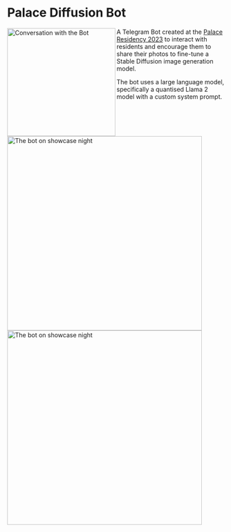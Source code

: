 # Palace Diffusion Bot

<img src="https://github.com/gitovska/palace-diffusion/assets/76232964/1fb32ca0-fa56-495e-bd92-0a1f1b7d3891" alt="Conversation with the Bot" width=250px align=left>

A Telegram Bot created at the [Palace Residency 2023](https://www.thepalacecollective.org/) to interact with residents and encourage them to share their photos to fine-tune a Stable Diffusion image generation model.

The bot uses a large language model, specifically a quantised Llama 2 model with a custom system prompt.

<img src="https://github.com/gitovska/palace-diffusion/assets/76232964/7597e448-c273-4632-ac6c-b100ceb4bab7" alt="The bot on showcase night" height=450px>
<br>
<img src="https://github.com/gitovska/palace-diffusion/assets/76232964/de43179c-3613-4ae8-8e43-e1d096a479c3" alt="The bot on showcase night" height=450px>
